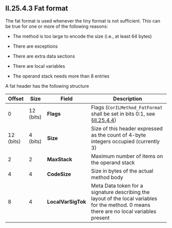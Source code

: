 ## II.25.4.3 Fat format

The fat format is used whenever the tiny format is not sufficient. This can be true for one or more of the following reasons:

 * The method is too large to encode the size (i.e., at least 64 bytes)

 * There are exceptions

 * There are extra data sections

 * There are local variables

 * The operand stack needs more than 8 entries

A fat header has the following structure

 Offset | Size | Field | Description
 ---- | ---- | ---- | ---- 
 0 | 12 (bits) | **Flags** | Flags (`CorILMethod_FatFormat` shall be set in bits 0:1, see §[II.25.4.4](#todo-missing-hyperlink))
 12 (bits) | 4 (bits) | **Size** | Size of this header expressed as the count of 4-byte integers occupied (currently 3)
 2 | 2 | **MaxStack** | Maximum number of items on the operand stack
 4 | 4 | **CodeSize** | Size in bytes of the actual method body
 8 | 4 | **LocalVarSigTok** | Meta Data token for a signature describing the layout of the local variables for the method. 0 means there are no local variables present
